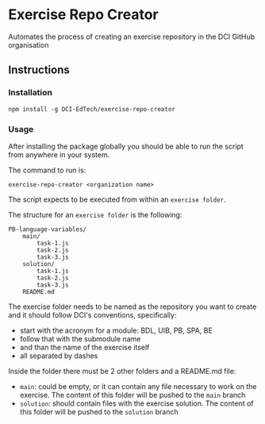 # Exercise Repo Creator

Automates the process of creating an exercise repository in the DCI GitHub organisation

## Instructions

### Installation

```plaintext
npm install -g DCI-EdTech/exercise-repo-creator
```

### Usage

After installing the package globally you should be able to run the script from anywhere in your system.

The command to run is:

```
exercise-repo-creator <organization name>
```

The script expects to be executed from within an `exercise folder`.

The structure for an `exercise folder` is the following:

```plaintext
PB-language-variables/
    main/
        task-1.js
        task-2.js
        task-3.js
    solution/
        task-1.js
        task-2.js
        task-3.js
    README.md
```

The exercise folder needs to be named as the repository you want to create and it should follow DCI's conventions, specifically:

- start with the acronym for a module: BDL, UIB, PB, SPA, BE
- follow that with the submodule name
- and than the name of the exercise itself
- all separated by dashes

Inside the folder there must be 2 other folders and a README.md file:

- `main`: could be empty, or it can contain any file necessary to work on the exercise. The content of this folder will be pushed to the `main` branch
- `solution`: should contain files with the exercise solution. The content of this folder will be pushed to the `solution` branch